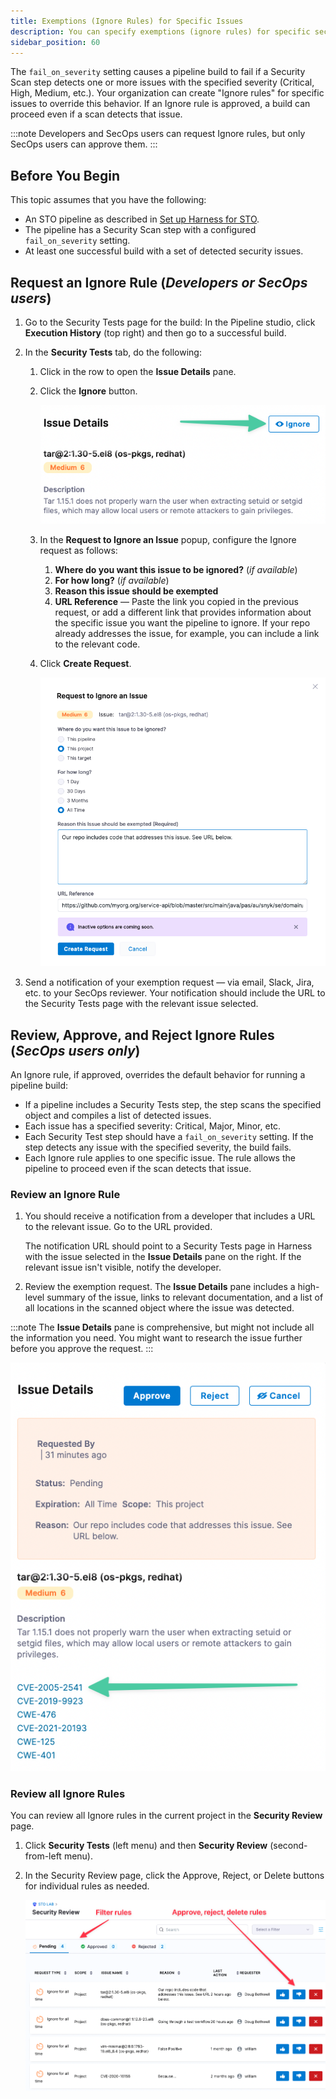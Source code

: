 ```yaml
---
title: Exemptions (Ignore Rules) for Specific Issues
description: You can specify exemptions (ignore rules) for specific security issues. An ignore rule allows pipeline builds to proceed even if a security scan detects an issue. 
sidebar_position: 60
---
```


The `fail_on_severity` setting causes a pipeline build to fail if a Security Scan step detects one or more issues with the specified severity (Critical, High, Medium, etc.). Your organization can create "Ignore rules" for specific issues to override this behavior. If an Ignore rule is approved, a build can proceed even if a scan detects that issue.  

:::note 
Developers and SecOps users can request Ignore rules, but only SecOps users can approve them.
::: 

## Before You Begin

This topic assumes that you have the following:

* An STO pipeline as described in [Set up Harness for STO](../onboard-sto/20-set-up-harness-for-sto.md).
* The pipeline has a Security Scan step with a configured `fail_on_severity` setting.
* At least one successful build with a set of detected security issues.  

## Request an Ignore Rule (_Developers or SecOps users_) 
     
1. Go to the Security Tests page for the build: In the Pipeline studio, click **Execution History** (top right) and then go to a successful build.  

2. In the **Security Tests** tab, do the following:
   1. Click in the row to open the **Issue Details** pane. 
   2. Click the **Ignore** button.

      ![](./static/exemption-click-ignore-rule.png)
   
   3. In the **Request to Ignore an Issue** popup, configure the Ignore request as follows:
      1. **Where do you want this issue to be ignored?** (*if available*)
      2. **For how long?** (*if available*)
      3. **Reason this issue should be exempted**
      4. **URL Reference** — Paste the link you copied in the previous request, or add a different link that provides information about the specific issue you want the pipeline to ignore. If your repo already addresses the issue, for example, you can include a link to the relevant code. 
   5. Click **Create Request**. 
  
      ![](./static/exemption-click-create-request.png)
     
3. Send a notification of your exemption request — via email, Slack, Jira, etc. to your SecOps reviewer. Your notification should include the URL to the Security Tests page with the relevant issue selected.


## Review, Approve, and Reject Ignore Rules (_SecOps users only_)

An Ignore rule, if approved, overrides the default behavior for running a pipeline build:

* If a pipeline includes a Security Tests step, the step scans the specified object and compiles a list of detected issues.
* Each issue has a specified severity: Critical, Major, Minor, etc.
* Each Security Test step should have a `fail_on_severity` setting. If the step detects any issue with the specified severity, the build fails. 
* Each Ignore rule applies to one specific issue. The rule allows the pipeline to proceed even if the scan detects that issue.    

### Review an Ignore Rule 

1. You should receive a notification from a developer that includes a URL to the relevant issue. Go to the URL provided.
 
   The notification URL should point to a Security Tests page in Harness with the issue selected in the **Issue Details** pane on the right. If the relevant issue isn't visible, notify the developer. 

2. Review the exemption request. The **Issue Details** pane includes a high-level summary of the issue, links to relevant documentation, and a list of all locations in the scanned object where the issue was detected. 

 :::note 
 The **Issue Details** pane is comprehensive, but might not include all the information you need. You might want to research the issue further before you approve the request.
 :::

  ![](./static/exemption-issue-details.png)  
          
### Review all Ignore Rules

You can review all Ignore rules in the current project in the **Security Review** page. 

1. Click **Security Tests** (left menu) and then **Security Review** (second-from-left menu).

2. In the Security Review page, click the Approve, Reject, or Delete buttons for individual rules as needed.

   ![](./static/exemption-security-review.png)
